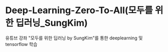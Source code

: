 # Deep-Learning-Zero-To-All(모두를 위한 딥러닝_SungKim)

유튜브 강좌 "모두를 위한 딥러닝 by SungKim"를 통한 deeplearning 및 tensorflow 학습

